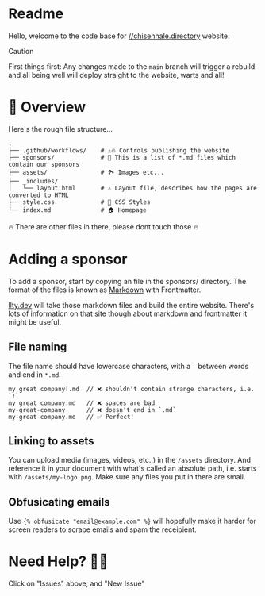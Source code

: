 # Readme

Hello, welcome to the code base for [//chisenhale.directory](https://) website.

> [!CAUTION]
> First things first: Any changes made to the `main` branch will trigger a rebuild and all being well will deploy straight to the website, warts and all!


# 🧾 Overview

Here's the rough file structure...

```
.
├── .github/workflows/    # ⚠️🔥 Controls publishing the website
├── sponsors/             # 📄 This is a list of *.md files which contain our sponsors
├── assets/               # 🏞️ Images etc...
├── _includes/
│   └── layout.html       # ⚠️ Layout file, describes how the pages are converted to HTML
├── style.css             # 🌈 CSS Styles
└── index.md              # 🏠 Homepage
```

🔥 There are other files in there, please dont touch those 🔥

# Adding a sponsor

To add a sponsor, start by copying an file in the sponsors/ directory. The format of the files is known as [Markdown](https://www.markdownguide.org/getting-started/) with Frontmatter.

[llty.dev](https://www.11ty.dev/) will take those markdown files and build the entire website. There's lots of information on that site though about markdown and frontmatter it might be useful.

## File naming
The file name should have lowercase characters, with a `-` between words and end in `*.md`.

```
my great company!.md  // ❌ shouldn't contain strange characters, i.e. `!`
my great company.md   // ❌ spaces are bad
my-great-company      // ❌ doesn't end in `.md`
my-great-company.md   // ✅ Perfect!
```

## Linking to assets

You can upload media (images, videos, etc..) in the `/assets` directory. And reference it in your document with what's called an absolute path, i.e. starts with `/assets/my-logo.png`. Make sure any files you put in there are small.

## Obfusicating emails

Use `{% obfusicate "email@example.com" %}` will hopefully make it harder for screen readers to scrape emails and spam the receipient.


# Need Help? 🙋‍♂️

Click on "Issues" above, and "New Issue"
